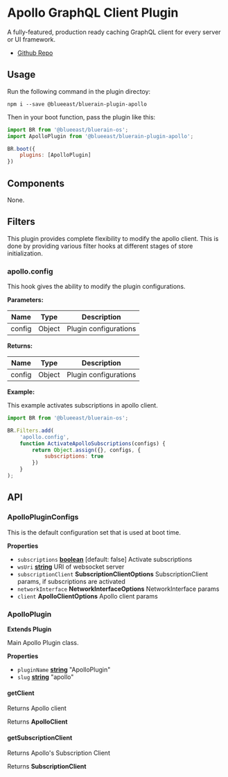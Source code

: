 # Apollo GraphQL Client Plugin

A fully-featured, production ready caching GraphQL client for every server or UI framework. 

-   [Github Repo](http://dev.apollodata.com/react/)

## Usage

Run the following command in the plugin directoy:

```shell
npm i --save @blueeast/bluerain-plugin-apollo
```

Then in your boot function, pass the plugin like this:

```javascript
import BR from '@blueeast/bluerain-os';
import ApolloPlugin from '@blueeast/bluerain-plugin-apollo';

BR.boot({
	plugins: [ApolloPlugin]
})
```

## Components

None.

## Filters

This plugin provides complete flexibility to modify the apollo client. This is done by providing various filter hooks at different stages of store initialization.

### apollo.config

This hook gives the ability to modify the plugin configurations.

**Parameters:**

| Name   | Type   | Description           |
| ------ | ------ | --------------------- |
| config | Object | Plugin configurations |

**Returns:**

| Name   | Type   | Description           |
| ------ | ------ | --------------------- |
| config | Object | Plugin configurations |

**Example:**

This example activates subscriptions in apollo client.

```javascript
import BR from '@blueeast/bluerain-os';

BR.Filters.add(
	'apollo.config',
	function ActivateApolloSubscriptions(configs) {
		return Object.assign({}, configs, {
			subscriptions: true
		})
	}
);
```

## API

<!-- Generated by documentation.js. Update this documentation by updating the source code. -->

### ApolloPluginConfigs

This is the default configuration set
that is used at boot time.

**Properties**

-   `subscriptions` **[boolean](https://developer.mozilla.org/en-US/docs/Web/JavaScript/Reference/Global_Objects/Boolean)** [default: false]				Activate subscriptions
-   `wsUri` **[string](https://developer.mozilla.org/en-US/docs/Web/JavaScript/Reference/Global_Objects/String)** URI of websocket server
-   `subscriptionClient` **SubscriptionClientOptions** SubscriptionClient params, if subscriptions are activated
-   `networkInterface` **NetworkInterfaceOptions** NetworkInterface params
-   `client` **ApolloClientOptions** Apollo client params

### ApolloPlugin

**Extends Plugin**

Main Apollo Plugin class.

**Properties**

-   `pluginName` **[string](https://developer.mozilla.org/en-US/docs/Web/JavaScript/Reference/Global_Objects/String)** "ApolloPlugin"
-   `slug` **[string](https://developer.mozilla.org/en-US/docs/Web/JavaScript/Reference/Global_Objects/String)** "apollo"

#### getClient

Returns Apollo client

Returns **ApolloClient** 

#### getSubscriptionClient

Returns Apollo's Subscription Client

Returns **SubscriptionClient** 
